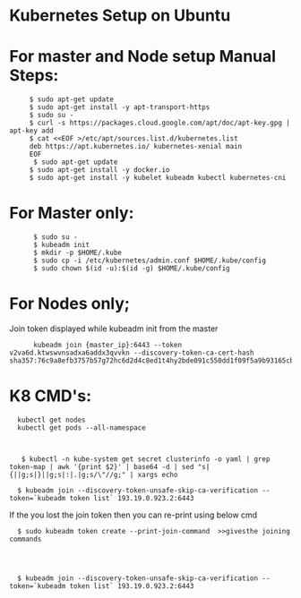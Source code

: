 # Kubernetes Setup on Ubuntu

# For master and Node setup Manual Steps:

         $ sudo apt-get update
         $ sudo apt-get install -y apt-transport-https
         $ sudo su -
         $ curl -s https://packages.cloud.google.com/apt/doc/apt-key.gpg | apt-key add
         $ cat <<EOF >/etc/apt/sources.list.d/kubernetes.list 
         deb https://apt.kubernetes.io/ kubernetes-xenial main 
         EOF
          $ sudo apt-get update
         $ sudo apt-get install -y docker.io
         $ sudo apt-get install -y kubelet kubeadm kubectl kubernetes-cni

# For Master only:

          $ sudo su - 
          $ kubeadm init
          $ mkdir -p $HOME/.kube
          $ sudo cp -i /etc/kubernetes/admin.conf $HOME/.kube/config
          $ sudo chown $(id -u):$(id -g) $HOME/.kube/config


# For Nodes only;
Join token displayed while kubeadm init from the master 

          kubeadm join {master_ip}:6443 --token v2va6d.ktwswvnsadxa6addx3qvvkn --discovery-token-ca-cert-hash       sha357:76c9a8efb3757b57g72hc6d2d4c8ed1t4hy2bde091c550dd1f09f5a9b93165cb32eeee5



# K8 CMD's:

      kubectl get nodes
      kubectl get pods --all-namespace



       $ kubectl -n kube-system get secret clusterinfo -o yaml | grep token-map | awk '{print $2}' | base64 -d | sed "s|{||g;s|}||g;s|:|.|g;s/\"//g;" | xargs echo

      $ kubeadm join --discovery-token-unsafe-skip-ca-verification --token=`kubeadm token list` 193.19.0.923.2:6443

If the you lost the join token then you can re-print using below cmd

      $ sudo kubeadm token create --print-join-command  >>givesthe joining commands


 

      $ kubeadm join --discovery-token-unsafe-skip-ca-verification --token=`kubeadm token list` 193.19.0.923.2:6443
